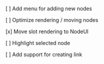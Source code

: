 [ ] Add menu for adding new nodes

[ ] Optimize rendering / moving nodes

[x] Move slot rendering to NodeUI

[ ] Highlight selected node

[ ] Add support for creating link
